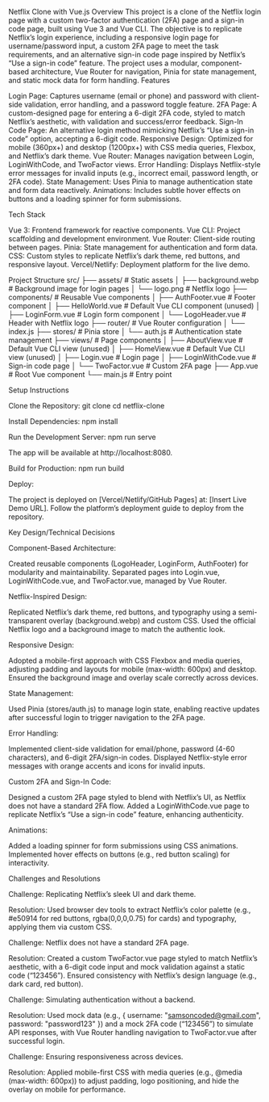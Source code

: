 Netflix Clone with Vue.js
Overview
This project is a clone of the Netflix login page with a custom two-factor authentication (2FA) page and a sign-in code page, built using Vue 3 and Vue CLI. The objective is to replicate Netflix’s login experience, including a responsive login page for username/password input, a custom 2FA page to meet the task requirements, and an alternative sign-in code page inspired by Netflix’s “Use a sign-in code” feature. The project uses a modular, component-based architecture, Vue Router for navigation, Pinia for state management, and static mock data for form handling.
Features

Login Page: Captures username (email or phone) and password with client-side validation, error handling, and a password toggle feature.
2FA Page: A custom-designed page for entering a 6-digit 2FA code, styled to match Netflix’s aesthetic, with validation and success/error feedback.
Sign-In Code Page: An alternative login method mimicking Netflix’s “Use a sign-in code” option, accepting a 6-digit code.
Responsive Design: Optimized for mobile (360px+) and desktop (1200px+) with CSS media queries, Flexbox, and Netflix’s dark theme.
Vue Router: Manages navigation between Login, LoginWithCode, and TwoFactor views.
Error Handling: Displays Netflix-style error messages for invalid inputs (e.g., incorrect email, password length, or 2FA code).
State Management: Uses Pinia to manage authentication state and form data reactively.
Animations: Includes subtle hover effects on buttons and a loading spinner for form submissions.

Tech Stack

Vue 3: Frontend framework for reactive components.
Vue CLI: Project scaffolding and development environment.
Vue Router: Client-side routing between pages.
Pinia: State management for authentication and form data.
CSS: Custom styles to replicate Netflix’s dark theme, red buttons, and responsive layout.
Vercel/Netlify: Deployment platform for the live demo.

Project Structure
src/
├── assets/                # Static assets
│   ├── background.webp    # Background image for login pages
│   └── logo.png           # Netflix logo
├── components/            # Reusable Vue components
│   ├── AuthFooter.vue     # Footer component
│   ├── HelloWorld.vue     # Default Vue CLI component (unused)
│   ├── LoginForm.vue      # Login form component
│   └── LogoHeader.vue     # Header with Netflix logo
├── router/                # Vue Router configuration
│   └── index.js
├── stores/                # Pinia store
│   └── auth.js            # Authentication state management
├── views/                 # Page components
│   ├── AboutView.vue      # Default Vue CLI view (unused)
│   ├── HomeView.vue       # Default Vue CLI view (unused)
│   ├── Login.vue          # Login page
│   ├── LoginWithCode.vue  # Sign-in code page
│   └── TwoFactor.vue      # Custom 2FA page
├── App.vue                # Root Vue component
└── main.js                # Entry point

Setup Instructions

Clone the Repository:
git clone <repository-url>
cd netflix-clone


Install Dependencies:
npm install


Run the Development Server:
npm run serve

The app will be available at http://localhost:8080.

Build for Production:
npm run build


Deploy:

The project is deployed on [Vercel/Netlify/GitHub Pages] at: [Insert Live Demo URL].
Follow the platform’s deployment guide to deploy from the repository.



Key Design/Technical Decisions

Component-Based Architecture:

Created reusable components (LogoHeader, LoginForm, AuthFooter) for modularity and maintainability.
Separated pages into Login.vue, LoginWithCode.vue, and TwoFactor.vue, managed by Vue Router.


Netflix-Inspired Design:

Replicated Netflix’s dark theme, red buttons, and typography using a semi-transparent overlay (background.webp) and custom CSS.
Used the official Netflix logo and a background image to match the authentic look.


Responsive Design:

Adopted a mobile-first approach with CSS Flexbox and media queries, adjusting padding and layouts for mobile (max-width: 600px) and desktop.
Ensured the background image and overlay scale correctly across devices.


State Management:

Used Pinia (stores/auth.js) to manage login state, enabling reactive updates after successful login to trigger navigation to the 2FA page.


Error Handling:

Implemented client-side validation for email/phone, password (4-60 characters), and 6-digit 2FA/sign-in codes.
Displayed Netflix-style error messages with orange accents and icons for invalid inputs.


Custom 2FA and Sign-In Code:

Designed a custom 2FA page styled to blend with Netflix’s UI, as Netflix does not have a standard 2FA flow.
Added a LoginWithCode.vue page to replicate Netflix’s “Use a sign-in code” feature, enhancing authenticity.


Animations:

Added a loading spinner for form submissions using CSS animations.
Implemented hover effects on buttons (e.g., red button scaling) for interactivity.



Challenges and Resolutions

Challenge: Replicating Netflix’s sleek UI and dark theme.

Resolution: Used browser dev tools to extract Netflix’s color palette (e.g., #e50914 for red buttons, rgba(0,0,0,0.75) for cards) and typography, applying them via custom CSS.


Challenge: Netflix does not have a standard 2FA page.

Resolution: Created a custom TwoFactor.vue page styled to match Netflix’s aesthetic, with a 6-digit code input and mock validation against a static code (“123456”). Ensured consistency with Netflix’s design language (e.g., dark card, red button).


Challenge: Simulating authentication without a backend.

Resolution: Used mock data (e.g., { username: "samsoncoded@gmail.com", password: "password123" }) and a mock 2FA code (“123456”) to simulate API responses, with Vue Router handling navigation to TwoFactor.vue after successful login.


Challenge: Ensuring responsiveness across devices.

Resolution: Applied mobile-first CSS with media queries (e.g., @media (max-width: 600px)) to adjust padding, logo positioning, and hide the overlay on mobile for performance.

